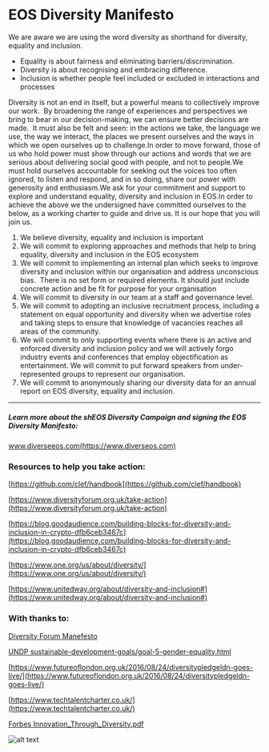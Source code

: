# EOS Diversity Manifesto

We are aware we are using the word diversity as shorthand for diversity, equality and inclusion.

- Equality is about fairness and eliminating barriers/discrimination.  
- Diversity is about recognising and embracing difference.   
- Inclusion is whether people feel included or excluded in interactions and processes 

Diversity is not an end in itself, but a powerful means to collectively improve our work.  By broadening the range of experiences and perspectives we bring to bear in our decision-making, we can ensure better decisions are made.  It must also be felt and seen: in the actions we take, the language we use, the way we interact, the places we present ourselves and the ways in which we open ourselves up to challenge.In order to move forward, those of us who hold power must show through our actions and words that we are serious about delivering social good with people, and not to people.We must hold ourselves accountable for seeking out the voices too often ignored, to listen and respond, and in so doing, share our power with generosity and enthusiasm.We ask for your commitment and support to explore and understand equality, diversity and inclusion in EOS.In order to achieve the above we the undersigned have committed ourselves to the below, as a working charter to guide and drive us. It is our hope that you will join us. 

1. We believe diversity, equality and inclusion is important 
2. We will commit to exploring approaches and methods that help to bring equality, diversity and inclusion in the EOS ecosystem 
3. We will commit to implementing an internal plan which seeks to improve diversity and inclusion within our organisation and address unconscious bias.  There is no set form or required elements.  It should just include concrete action and be fit for purpose for your organisation 
4. We will commit to diversity in our team at a staff and governance level. 
5. We will commit to adopting an inclusive recruitment process, including a statement on equal opportunity and diversity when we advertise roles and taking steps to ensure that knowledge of vacancies reaches all areas of the community. 
6. We will commit to only supporting events where there is an active and enforced diversity and inclusion policy and we will actively forgo industry events and conferences that employ objectification as entertainment. We will commit to put forward speakers from under-represented groups to represent our organisation. 
7. We will commit to anonymously sharing our diversity data for an annual report on EOS diversity, equality and inclusion. 

-----

##### Learn more about the shEOS Diversity Campaign and signing the EOS Diversity Manifesto: 

www.diverseeos.com(https://www.diverseos.com)

### Resources to help you take action:

[https://github.com/clef/handbook](https://github.com/clef/handbook)

[https://www.diversityforum.org.uk/take-action](https://www.diversityforum.org.uk/take-action)

[https://blog.goodaudience.com/building-blocks-for-diversity-and-inclusion-in-crypto-dfb6ceb3467c](https://blog.goodaudience.com/building-blocks-for-diversity-and-inclusion-in-crypto-dfb6ceb3467c)

[https://www.one.org/us/about/diversity/](https://www.one.org/us/about/diversity/)

[https://www.unitedway.org/about/diversity-and-inclusion#](https://www.unitedway.org/about/diversity-and-inclusion#)

### With thanks to:

[Diversity Forum Manefesto](https://www.diversityforum.org.uk/manifesto)

[UNDP sustainable-development-goals/goal-5-gender-equality.html](https://www.undp.org/content/undp/en/home/sustainable-development-goals/goal-5-gender-equality.html)

[https://www.futureoflondon.org.uk/2016/08/24/diversitypledgeldn-goes-live/](https://www.futureoflondon.org.uk/2016/08/24/diversitypledgeldn-goes-live/)

[https://www.techtalentcharter.co.uk/](https://www.techtalentcharter.co.uk/)

[Forbes Innovation_Through_Diversity.pdf](https://images.forbes.com/forbesinsights/StudyPDFs/Innovation_Through_Diversity.pdf)


![alt text][logo]

[logo]: https://sheos.org/img/sheos-1024.png "shEOS Logo"
